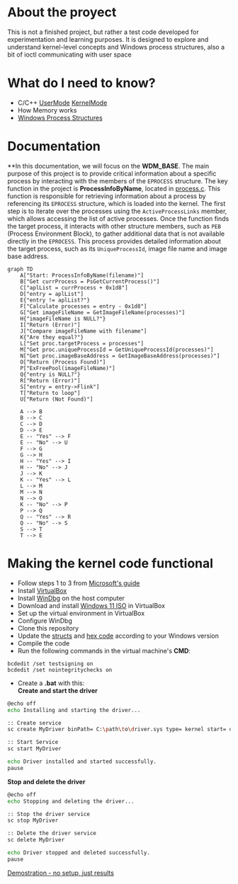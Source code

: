 # About the proyect
This is not a finished project, but rather a test code developed for experimentation and learning purposes. It is designed to explore and understand kernel-level concepts and Windows process structures, also a bit of ioctl communicating with user space
# What do I need to know?
- C/C++ [UserMode](https://learn.microsoft.com/en-us/cpp/?view=msvc-170) [KernelMode](https://learn.microsoft.com/en-us/windows-hardware/drivers/)
- How Memory works
- [Windows Process Structures](https://www.vergiliusproject.com/)
# Documentation
**In this documentation, we will focus on the **WDM_BASE**. The main purpose of this project is to provide critical information about a specific process by interacting with the members of the `EPROCESS` structure. The key function in the project is **ProcessInfoByName**, located in [process.c](https://github.com/lucasbuyatti/BASE/blob/master/WDM_BASE/src/proc/process.c).
This function is responsible for retrieving information about a process by referencing its `EPROCESS` structure, which is loaded into the kernel. The first step is to iterate over the processes using the `ActiveProcessLinks` member, which allows accessing the list of active processes.
Once the function finds the target process, it interacts with other structure members, such as `PEB` (Process Environment Block), to gather additional data that is not available directly in the `EPROCESS`. This process provides detailed information about the target process, such as its `UniqueProcessId`, image file name and image base address.


```mermaid
graph TD
    A["Start: ProcessInfoByName(filename)"]
    B["Get currProcess = PsGetCurrentProcess()"]
    C["aplList = currProcess + 0x1d8"]
    D["entry = aplList"]
    E{"entry != aplList?"}
    F["Calculate processes = entry - 0x1d8"]
    G["Get imageFileName = GetImageFileName(processes)"]
    H{"imageFileName is NULL?"}
    I["Return (Error)"]
    J["Compare imageFileName with filename"]
    K{"Are they equal?"}
    L["Set proc.targetProcess = processes"]
    M["Get proc.uniqueProcessId = GetUniqueProcessId(processes)"]
    N["Get proc.imageBaseAddress = GetImageBaseAddress(processes)"]
    O["Return (Process Found)"]
    P["ExFreePool(imageFileName)"]
    Q{"entry is NULL?"}
    R["Return (Error)"]
    S["entry = entry->Flink"]
    T["Return to loop"]
    U["Return (Not Found)"]
    
    A --> B  
    B --> C  
    C --> D  
    D --> E  
    E -- "Yes" --> F  
    E -- "No" --> U  
    F --> G  
    G --> H  
    H -- "Yes" --> I  
    H -- "No" --> J  
    J --> K  
    K -- "Yes" --> L  
    L --> M  
    M --> N  
    N --> O  
    K -- "No" --> P  
    P --> Q  
    Q -- "Yes" --> R  
    Q -- "No" --> S  
    S --> T  
    T --> E  
```

# Making the kernel code functional
- Follow steps 1 to 3 from [Microsoft's guide](https://learn.microsoft.com/en-us/windows-hardware/drivers/download-the-wdk)
- Install [VirtualBox](https://www.virtualbox.org/)
- Install [WinDbg](https://learn.microsoft.com/en-us/windows-hardware/drivers/debugger/) on the host computer
- Download and install [Windows 11 ISO](https://www.microsoft.com/es-es/software-download/windows11) in VirtualBox
- Set up the virtual environment in VirtualBox
- Configure WinDbg
- Clone this repository
- Update the [structs](https://github.com/lucasbuyatti/BASE/blob/master/WDM_BASE/src/global/struct.h) and [hex code](https://github.com/lucasbuyatti/BASE/blob/master/WDM_BASE/src/global/struct.h) according to your Windows version
- Compile the code
- Run the following commands in the virtual machine's **CMD**:  
```shell
bcdedit /set testsigning on  
bcdedit /set nointegritychecks on
```
 - Create a **.bat** with this: <br>
 **Create and start the driver**
```sh
@echo off
echo Installing and starting the driver...

:: Create service
sc create MyDriver binPath= C:\path\to\driver.sys type= kernel start= demand

:: Start Service
sc start MyDriver

echo Driver installed and started successfully.
pause
```
 **Stop and delete the driver**
```sh
@echo off
echo Stopping and deleting the driver...

:: Stop the driver service
sc stop MyDriver

:: Delete the driver service
sc delete MyDriver

echo Driver stopped and deleted successfully.
pause
```

[Demostration - no setup, just results](https://youtu.be/k0MPm7E27Cw)

